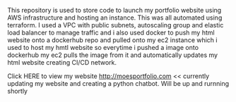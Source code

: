 This repository is used to store code to launch my portfolio website using AWS infrastructure and hosting an instance. This was all automated using terraform. I used a VPC with public subnets, autoscaling group and elastic load balancer to manage traffic and i also used docker to push my html website onto a dockerhub repo and pulled onto my ec2 instance which i used to host my hmtl website so everytime i pushed a image onto dockerhub my ec2 pulls the image from it and automatically updates my html website creating CI/CD network.

Click HERE to view my website http://moesportfolio.com << currently updating my website and creating a python chatbot. Will be up and rurnning shortly